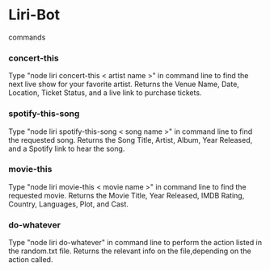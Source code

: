 # Liri-Bot

commands

### concert-this

Type "node liri concert-this < artist name >" in command line to find the next live show for your favorite artist. Returns the Venue Name, Date, Location, Ticket Status, and a live link to purchase tickets.

### spotify-this-song

Type "node liri spotify-this-song < song name >" in command line to find the requested song. Returns the Song Title, Artist, Album, Year Released, and a Spotify link to hear the song. 

### movie-this

Type "node liri movie-this < movie name >" in command line to find the requested movie. Returns the Movie Title, Year Released, IMDB Rating, Country, Languages, Plot, and Cast. 

### do-whatever

Type "node liri do-whatever" in command line to perform the action listed in the random.txt file. Returns the relevant info on the file,depending on the action called. 
